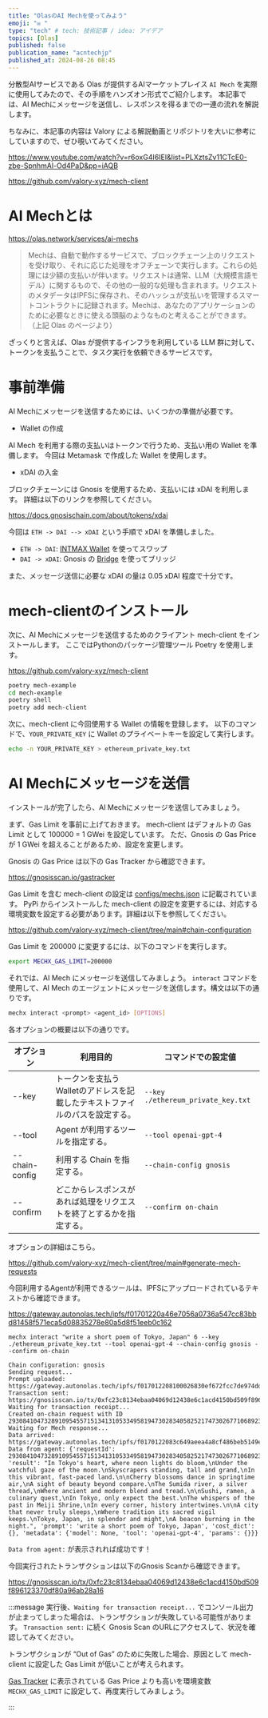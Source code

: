 ```yaml
---
title: "OlasのAI Mechを使ってみよう"
emoji: "✉️ "
type: "tech" # tech: 技術記事 / idea: アイデア
topics: [Olas]
published: false
publication_name: "acntechjp"
published_at: 2024-08-26 08:45
---
```


分散型AIサービスである Olas が提供するAIマーケットプレイス `AI Mech` を実際に使用してみたので、その手順をハンズオン形式でご紹介します。
本記事では、AI Mechにメッセージを送信し、レスポンスを得るまでの一連の流れを解説します。

ちなみに、本記事の内容は Valory による解説動画とリポジトリを大いに参考にしていますので、ぜひ覗いてみてください。

https://www.youtube.com/watch?v=r6oxG4I6IEI&list=PLXztsZv11CTcE0-zbe-SpnhmAl-Od4PaD&pp=iAQB

https://github.com/valory-xyz/mech-client


# AI Mechとは

https://olas.network/services/ai-mechs

> Mechは、自動で動作するサービスで、ブロックチェーン上のリクエストを受け取り、それに応じた処理をオフチェーンで実行します。これらの処理には少額の支払いが伴います。リクエストは通常、LLM（大規模言語モデル）に関するもので、その他の一般的な処理も含まれます。リクエストのメタデータはIPFSに保存され、そのハッシュが支払いを管理するスマートコントラクトに記録されます。Mechは、あなたのアプリケーションのために必要なときに使える頭脳のようなものと考えることができます。（上記 Olas のページより）

ざっくりと言えば、Olas が提供するインフラを利用している LLM 群に対して、トークンを支払うことで、タスク実行を依頼できるサービスです。

# 事前準備

AI Mechにメッセージを送信するためには、いくつかの準備が必要です。

- Wallet の作成

AI Mech を利用する際の支払いはトークンで行うため、支払い用の Wallet を準備します。
今回は Metamask で作成した Wallet を使用します。

- xDAI の入金

ブロックチェーンには Gnosis を使用するため、支払いには xDAI を利用します。
詳細は以下のリンクを参照してください。

https://docs.gnosischain.com/about/tokens/xdai

今回は `ETH -> DAI --> xDAI` という手順で xDAI を準備しました。

- `ETH -> DAI`: [INTMAX Wallet](https://wallet.intmax.io/) を使ってスワップ
- `DAI -> xDAI`: Gnosis の [Bridge](https://bridge.gnosischain.com/) を使ってブリッジ

また、メッセージ送信に必要な xDAI の量は 0.05 xDAI 程度で十分です。


# mech-clientのインストール

次に、AI Mechにメッセージを送信するためのクライアント mech-client をインストールします。
ここではPythonのパッケージ管理ツール Poetry を使用します。

https://github.com/valory-xyz/mech-client

```bash
poetry mech-example
cd mech-example
poetry shell
poetry add mech-client
```

次に、mech-client に今回使用する Wallet の情報を登録します。
以下のコマンドで、`YOUR_PRIVATE_KEY` に Wallet のプライベートキーを設定して実行します。

```bash
echo -n YOUR_PRIVATE_KEY > ethereum_private_key.txt
```

# AI Mechにメッセージを送信

インストールが完了したら、AI Mechにメッセージを送信してみましょう。

まず、Gas Limit を事前に上げておきます。
mech-client はデフォルトの Gas Limit として 100000 = 1 GWei を設定しています。
ただ、Gnosis の Gas Price が 1 GWei を超えることがあるため、設定を変更します。

Gnosis の Gas Price は以下の Gas Tracker から確認できます。

https://gnosisscan.io/gastracker

Gas Limit を含む mech-client の設定は [configs/mechs.json](https://github.com/valory-xyz/mech-client/blob/main/mech_client/configs/mechs.json) に記載されています。
PyPi からインストールした mech-client の設定を変更するには、対応する環境変数を設定する必要があります。詳細は以下を参照してください。

https://github.com/valory-xyz/mech-client/tree/main#chain-configuration

Gas Limit を 200000 に変更するには、以下のコマンドを実行します。

```bash
export MECHX_GAS_LIMIT=200000
```

それでは、AI Mech にメッセージを送信してみましょう。
`interact` コマンドを使用して、AI Mech のエージェントにメッセージを送信します。構文は以下の通りです。

```bash
mechx interact <prompt> <agent_id> [OPTIONS]
```

各オプションの概要は以下の通りです。

| オプション     | 利用目的                                                                     | コマンドでの設定値                 |
| -------------- | ---------------------------------------------------------------------------- | ---------------------------------- |
| --key          | トークンを支払うWalletのアドレスを記載したテキストファイルのパスを設定する。 | `--key ./ethereum_private_key.txt` |
| --tool         | Agent が利用するツールを指定する。                                           | `--tool openai-gpt-4`              |
| --chain-config | 利用する Chain を指定する。                                                  | `--chain-config gnosis`            |
| --confirm      | どこからレスポンスがあれば処理をリクエストを終了とするかを指定する。         | `--confirm on-chain`               |

オプションの詳細はこちら。

https://github.com/valory-xyz/mech-client/tree/main#generate-mech-requests

今回利用するAgentが利用できるツールは、IPFSにアップロードされているテキストから確認できます。

https://gateway.autonolas.tech/ipfs/f01701220a46e7056a0736a547cc83bbd81458f571eca5d08835278e80a5d8f51eeb0c162


```bash: 実行コマンド
mechx interact "write a short poem of Tokyo, Japan" 6 --key ./ethereum_private_key.txt --tool openai-gpt-4 --chain-config gnosis --confirm on-chain
```

```bash: 実行結果
Chain configuration: gnosis
Sending request...
Prompt uploaded: https://gateway.autonolas.tech/ipfs/f017012208100026830ef672fcc7de974ddd8ba535565c686c2381860ff3c167c024c1bab
Transaction sent: https://gnosisscan.io/tx/0xfc23c8134ebaa04069d12438e6c1acd4150bd509f896123370df80a96ab28a16
Waiting for transaction receipt...
Created on-chain request with ID 29308410473289109545571513413105334958194730283405825217473026771068923712621
Waiting for Mech response...
Data arrived: https://gateway.autonolas.tech/ipfs/f0170122083c649aeea4a8cf486beb5149e45232ce46224b1803ac5b818bbfe2c0a4174c7
Data from agent: {'requestId': 29308410473289109545571513413105334958194730283405825217473026771068923712621, 'result': "In Tokyo's heart, where neon lights do bloom,\nUnder the watchful gaze of the moon.\nSkyscrapers standing, tall and grand,\nIn this vibrant, fast-paced land.\n\nCherry blossoms dance in springtime air,\nA sight of beauty beyond compare.\nThe Sumida river, a silver thread,\nWhere ancient and modern blend and tread.\n\nSushi, ramen, a culinary quest,\nIn Tokyo, only expect the best.\nThe whispers of the past in Meiji Shrine,\nIn every corner, history intertwines.\n\nA city that never truly sleeps,\nWhere tradition its sacred vigil keeps.\nTokyo, Japan, in splendor and might,\nA beacon burning in the night.", 'prompt': 'write a short poem of Tokyo, Japan', 'cost_dict': {}, 'metadata': {'model': None, 'tool': 'openai-gpt-4', 'params': {}}}
```

`Data from agent:` が表示されれば成功です！

今回実行されたトランザクションは以下のGnosis Scanから確認できます。

https://gnosisscan.io/tx/0xfc23c8134ebaa04069d12438e6c1acd4150bd509f896123370df80a96ab28a16

:::message
実行後、`Waiting for transaction receipt...` でコンソール出力が止まってしまった場合は、トランザクションが失敗している可能性があります。
`Transaction sent:` に続く Gnosis Scan のURLにアクセスして、状況を確認してみてください。

<!-- textlint-disable -->
トランザクションが “Out of Gas” のために失敗した場合、原因として mech-client に設定した Gas Limit が低いことが考えられます。
<!-- textlint-enable -->
[Gas Tracker](https://gnosisscan.io/gastracker) に表示されている Gas Price よりも高いを環境変数 `MECHX_GAS_LIMIT` に設定して、再度実行してみましょう。
<!-- textlint-disable -->
:::
<!-- textlint-enable -->